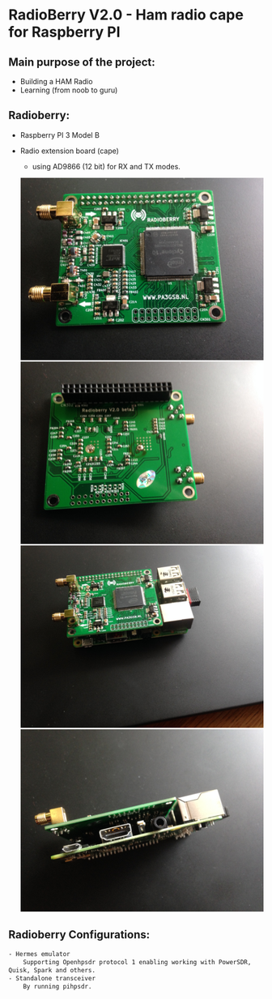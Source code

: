 RadioBerry V2.0 - Ham radio cape for Raspberry PI
==============================================

## Main purpose of the project:

- Building a HAM Radio
- Learning (from noob to guru)

## Radioberry:

- Raspberry PI 3 Model B
- Radio extension board (cape)
	- using AD9866 (12 bit)  for RX and TX modes.

	![Radioberry-2.x](docs/Gallery/front.JPG)
	![Radioberry-2.x](docs/Gallery/back.JPG)
	![Radioberry-2.x](docs/Gallery/rb+rpi-front.JPG)
	![Radioberry-2.x](docs/Gallery/rb+rpi-side.JPG)
	

## Radioberry Configurations:

	- Hermes emulator 
		Supporting Openhpsdr protocol 1 enabling working with PowerSDR, Quisk, Spark and others.
	- Standalone transceiver 
		By running pihpsdr.
